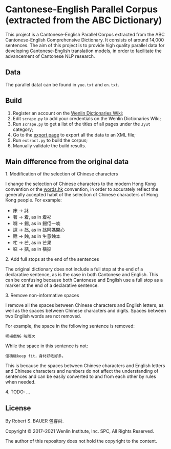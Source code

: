 # Cantonese-English Parallel Corpus (extracted from the ABC Dictionary)

This project is a Cantonese-English Parallel Corpus extracted from the ABC Cantonese-English Comprehensive Dictionary. It consists of around 14,000 sentences. The aim of this project is to provide high quality parallel data for developing Cantonese-English translation models, in order to facilitate the advancement of Cantonese NLP research.

## Data

The parallel datat can be found in `yue.txt` and `en.txt`.

## Build

1. Register an account on the [Wenlin Dictionaries Wiki](https://wenlin.co/);
1. Edit `scrape.py` to add your credentials on the Wenlin Dictionaries Wiki;
1. Run `scrape.py` to get a list of the titles of all pages under the `Jyut` category;
1. Go to the [export page](https://wenlin.co/wow/Special:Export) to export all the data to an XML file;
1. Run `extract.py` to build the corpus;
1. Manually validate the build results.

## Main difference from the original data

1\. Modification of the selection of Chinese characters

I change the selection of Chinese characters to the modern Hong Kong convention or the [words.hk](https://words.hk/) convention, in order to accurately reflect the generally accepted habit of the selection of Chinese characters of Hong Kong people. For example:

- 床 -> 牀
- 著 -> 着, as in 着衫
- 𡃶 -> 錫, as in 錫佢一啖
- 𧨾 -> 氹, as in 氹阿媽開心
- 𧵳 -> 蝕, as in 生意蝕本
- 杧 -> 芒, as in 芒果
- 𠶧 -> 掂, as in 橫掂

2\. Add full stops at the end of the sentences

The original dictionary does not include a full stop at the end of a declarative sentence, as is the case in both Cantonese and English. This can be confusing because both Cantonese and English use a full stop as a marker at the end of a declarative sentence.

3\. Remove non-informative spaces

I remove all the spaces between Chinese characters and English letters, as well as the spaces between Chinese characters and digits. Spaces between two English words are not removed.

For example, the space in the following sentence is removed:

```
呢場戲NG 咗兩次
```

While the space in this sentence is not:

```
佢積極keep fit，身材好咗好多。
```

This is because the spaces between Chinese characters and English letters and Chinese characters and numbers do not affect the understanding of sentences and can be easily converted to and from each other by rules when needed.

4\. TODO: ...

## License

By Robert S. BAUER 包睿舜.

Copyright © 2017–2021 Wenlin Institute, Inc. SPC, All Rights Reserved.

The author of this repository does not hold the copyright to the content.
